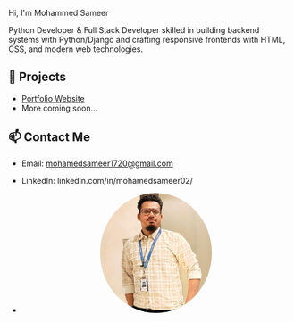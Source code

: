  Hi, I'm Mohammed Sameer 

Python Developer & Full Stack Developer skilled in building backend systems with Python/Django and crafting responsive frontends with HTML, CSS, and modern web technologies.

## 🚀 Projects
- [Portfolio Website](https://github.com/mohamedsameer0305/portfolio)
- More coming soon...

## 📫 Contact Me
- Email: mohamedsameer1720@gmail.com
- LinkedIn: linkedin.com/in/mohamedsameer02/

- <p align="center">
  <img src="me.png.jpeg" alt="Mohamed Sameer" width="200" style="border-radius:50%"/>
</p>
